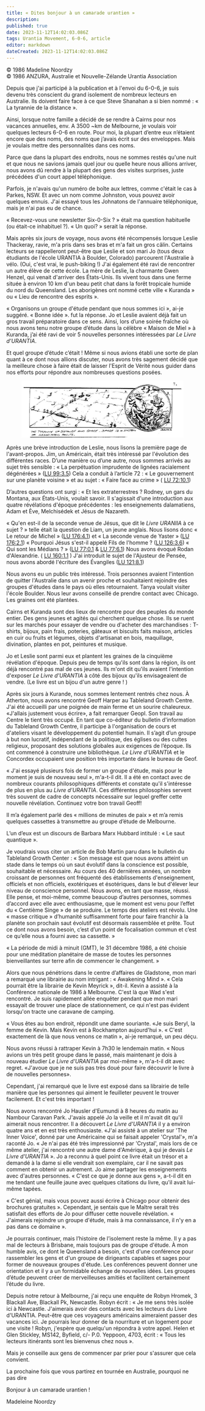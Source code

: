 ```yaml
---
title: « Dites bonjour à un camarade urantien »
description: 
published: true
date: 2023-11-12T14:02:03.086Z
tags: Urantia Movement, 6-0-6, article
editor: markdown
dateCreated: 2023-11-12T14:02:03.086Z
---
```



<p class="v-card v-sheet theme--light grey lighten-3 px-2 py-1">© 1986 Madeline Noordzy<br>© 1986 ANZURA, Australie et Nouvelle-Zélande Urantia Association</p>


Depuis que j'ai participé à la publication et à l'envoi du 6-0-6, je suis devenu très conscient du grand isolement de nombreux lecteurs en Australie. Ils doivent faire face à ce que Steve Shanahan a si bien nommé : « La tyrannie de la distance ».

Ainsi, lorsque notre famille a décidé de se rendre à Cairns pour nos vacances annuelles, env. A 3500 ~km de Melbourne, je voulais voir quelques lecteurs 6-0-6 en route. Pour moi, la plupart d’entre eux n’étaient encore que des noms, des noms que j’avais écrit sur des enveloppes. Mais je voulais mettre des personnalités dans ces noms.

Parce que dans la plupart des endroits, nous ne sommes restés qu'une nuit et que nous ne savions jamais quel jour ou quelle heure nous allions arriver, nous avons dû rendre à la plupart des gens des visites surprises, juste précédées d'un court appel téléphonique.

Parfois, je n'avais qu'un numéro de boîte aux lettres, comme c'était le cas à Parkes, NSW. Et avec un nom comme Johnston, vous pouvez avoir quelques ennuis. J'ai essayé tous les Johnatons de l'annuaire téléphonique, mais je n'ai pas eu de chance.

« Recevez-vous une newsletter Six-0-Six ? » était ma question habituelle (ou était-ce inhabituel ?). « Un quoi? » serait la réponse.

Mais après six jours de voyage, nous avons été récompensés lorsque Leslie Thackeray, ravie, m'a pris dans ses bras et m'a fait un gros câlin. Certains lecteurs se rappelleront peut-être que Leslie et son mari Jo (tous deux étudiants de l'école URANTIA à Boulder, Colorado) parcourent l'Australie à vélo. (Oui, c'est vrai, le push-biking !) J'ai également été ravi de rencontrer un autre élève de cette école. La mère de Leslie, la charmante Gwen Henzel, qui venait d'arriver des États-Unis. Ils vivent tous dans une ferme située à environ 10 km d'un beau petit chat dans la forêt tropicale humide du nord du Queensland. Les aborigènes ont nommé cette ville « Kuranda » ou « Lieu de rencontre des esprits ».

« Organisons un groupe d'étude pendant que nous sommes ici », ai-je suggéré. « Bonne idée ». fut la réponse. Jo et Leslie avaient déjà fait un gros travail préparatoire dans ce sens. Ainsi, lors d’une soirée fraîche où nous avons tenu notre groupe d’étude dans la célèbre « Maison de Miel » à Kuranda, j’ai été ravi de voir 5 nouvelles personnes intéressées par _Le Livre d’URANTIA_.

Et quel groupe d’étude c’était ! Même si nous avions établi une sorte de plan quant à ce dont nous allions discuter, nous avons très sagement décidé que la meilleure chose à faire était de laisser l'Esprit de Vérité nous guider dans nos efforts pour répondre aux nombreuses questions posées.

<figure id="Figure_2" class="image urantiapedia" alt="Tyranny of distance">
<img src="/image/article/606/distance.jpg">
</figure>

Après une brève introduction de Leslie, nous lisons la première page de l'avant-propos. Jim, un Américain, était très intéressé par l'évolution des différentes races. D’une manière ou d’une autre, nous sommes arrivés au sujet très sensible : « La perpétuation imprudente de lignées racialement dégénérées » (<a id="a34_308"></a>[LU 99:3.5](/fr/The_Urantia_Book/99#p3_5)) Cela a conduit à l’article 72 : « Le gouvernement sur une planète voisine » et au sujet : « Faire face au crime » ( <a id="a34_467"></a>[LU 72:10.1](/fr/The_Urantia_Book/72#p10_1))

D’autres questions ont surgi : « Et les extraterrestres ? Rodney, un gars du Montana, aux États-Unis, voulait savoir. Il s'agissait d'une introduction aux quatre révélations d'époque précédentes : les enseignements dalamatiens, Adam et Ève, Melchisédek et Jésus de Nazareth.

« Qu'en est-il de la seconde venue de Jésus, que dit le _Livre URANIIA_ à ce sujet ? » telle était la question de Liam, un jeune anglais. Nous lisons donc « Le retour de Michel » (<a id="a38_180"></a>[LU 176:4.1](/fr/The_Urantia_Book/176#p4_1)) et « La seconde venue de Yaster » (<a id="a38_260"></a>[LU 176:2.1](/fr/The_Urantia_Book/176#p2_1)) « Pourquoi Jésus s'est-il appelé Fils de l'homme ? (<a id="a38_357"></a>[LU 126:3.6](/fr/The_Urantia_Book/126#p3_6)) « Qui sont les Médians ? » (<a id="a38_430"></a>[LU 77:0.1](/fr/The_Urantia_Book/77#p0_1) & <a id="a38_474"></a>[LU 77:6.1](/fr/The_Urantia_Book/77#p6_1)) Nous avons évoqué Rodan d'Alexandrie. ( <a id="a38_557"></a>[LU 160:1.1](/fr/The_Urantia_Book/160#p1_1) ) J'ai introduit le sujet de l'Ajusteur de Pensée, nous avons abordé l'écriture des Évangiles (<a id="a38_696"></a>[LU 121:8.1](/fr/The_Urantia_Book/121#p8_1))

Nous avons eu un public très intéressé. Trois personnes avaient l'intention de quitter l'Australie dans un avenir proche et souhaitaient rejoindre des groupes d'études dans le pays où elles retournaient. Tanya voulait visiter l'école Boulder. Nous leur avons conseillé de prendre contact avec Chicago. Les graines ont été plantées.

Cairns et Kuranda sont des lieux de rencontre pour des peuples du monde entier. Des gens jeunes et agités qui cherchent quelque chose. Ils se ruent sur les marchés pour essayer de vendre ou d'acheter des marchandises : T-shirts, bijoux, pain frais, poteries, gâteaux et biscuits faits maison, articles en cuir ou fruits et légumes, objets d'artisanat en bois, maquillage, divination, plantes en pot, peintures et musique.

Jo et Leslie sont parmi eux et plantent les graines de la cinquième révélation d'époque. Depuis peu de temps qu'ils sont dans la région, ils ont déjà rencontré pas mal de ces jeunes. Ils m'ont dit qu'ils avaient l'intention d'exposer _Le Livre d'URANTIA_ à côté des bijoux qu'ils envisageaient de vendre. (Le livre est un bijou d'un autre genre ! )

Après six jours à Kurande, nous sommes lentement rentrés chez nous. À Atherton, nous avons rencontré Geoff Harper au Tableland Growth Centre. J'ai été accueilli par une poignée de main ferme et un sourire chaleureux. «J'allais justement vous écrire», a fait remarquer Geopl. Son travail au Centre le tient très occupé. En tant que co-éditeur du bulletin d'information du Tableland Growth Centre, il participe à l'organisation de cours et d'ateliers visant le développement du potentiel humain. Il s’agit d’un groupe à but non lucratif, indépendant de la politique, des églises ou des cultes religieux, proposant des solutions globales aux exigences de l’époque. Ils ont commencé à construire une bibliothèque. _Le Livre d'URANTIA_ et le Concordex occupaient une position très importante dans le bureau de Geof.

« J'ai essayé plusieurs fois de former un groupe d'étude, mais pour le moment je suis de nouveau seul », m'a-t-il dit. Il a été en contact avec de nombreux courants philosophiques différents et constate qu'il s'intéresse de plus en plus au _Livre d'URANTIA_. Ces différentes philosophies servent très souvent de cadre de concepts nécessaire sur lequel greffer cette nouvelle révélation. Continuez votre bon travail Geoff!

Il m’a également parlé des « millions de minutes de paix » et m’a remis quelques cassettes à transmettre au groupe d’étude de Melbourne.

L’un d’eux est un discours de Barbara Marx Hubbard intitulé : « Le saut quantique ».

Je voudrais vous citer un article de Bob Martin paru dans le bulletin du Tableland Growth Center : « Son message est que nous avons atteint un stade dans le temps où un saut évolutif dans la conscience est possible, souhaitable et nécessaire. Au cours des 40 dernières années, un nombre croissant de personnes ont fréquenté des établissements d'enseignement, officiels et non officiels, exotériques et ésotériques, dans le but d'élever leur niveau de conscience personnel. Nous avons, en tant que masse, réussi. Elle pense, et moi-même, comme beaucoup d’autres personnes, sommes d’accord avec elle avec enthousiasme, que le moment est venu pour l’effet du « Centième Singe » de se produire. Le temps des ateliers est révolu. Une « masse critique » d’humanité suffisamment forte pour faire franchir à la planète son prochain saut évolutif est désormais rassemblée et prête. Tout ce dont nous avons besoin, c’est d’un point de focalisation commun et c’est ce qu’elle nous a fourni avec sa cassette. »

« La période de midi à minuit (GMT), le 31 décembre 1986, a été choisie pour une méditation planétaire de masse de toutes les personnes bienveillantes sur terre afin de commencer le changement. »

Alors que nous pénétrions dans le centre d’affaires de Gladstone, mon mari a remarqué une librairie au nom intrigant : « Awakening Mind ». « Cela pourrait être la librairie de Kevin Meyrick », dit-il. Kevin a assisté à la Conférence nationale de 1986 à Melbourne. C'est là que Wad s'est rencontré. Je suis rapidement allée enquêter pendant que mon mari essayait de trouver une place de stationnement, ce qui n'est pas évident lorsqu'on tracte une caravane de camping.

« Vous êtes au bon endroit, répondit une dame souriante. «Je suis Beryl, la femme de Kevin. Mais Kevin est à Rockhampton aujourd'hui ». « C'est exactement de là que nous venons ce matin », ai-je remarqué, un peu déçu.

Nous avons réussi à rattraper Kevin à 7h30 le lendemain matin. « Nous avions un très petit groupe dans le passé, mais maintenant je dois à nouveau étudier _Le Livre d'URANTIA_ par moi-même », m'a-t-il dit avec regret. «J'avoue que je ne suis pas très doué pour faire découvrir le livre à de nouvelles personnes».

Cependant, j'ai remarqué que le livre est exposé dans sa librairie de telle manière que les personnes qui aiment le feuilleter peuvent le trouver facilement. Et c'est très important !

Nous avons rencontré Jo Hausler d'Eumundi à 8 heures du matin au Nambour Caravan Park. J'avais appelé Jo la veille et il m'avait dit qu'il aimerait nous rencontrer. Il a découvert _Le Livre d'URANTIA_ il y a environ quatre ans et en est très enthousiaste. «J'ai assisté à un atelier sur 'The Inner Voice', donné par une Américaine qui se faisait appeler 'Crystal'», m'a raconté Jo. « Je n'ai pas été très impressionné par 'Crystal', mais lors de ce même atelier, j'ai rencontré une autre dame d'Amérique, à qui je devais _Le Livre d'URANTIA_ ». Jo a reconnu à quel point ce livre était un trésor et a demandé à la dame si elle vendrait son exemplaire, car il ne savait pas comment en obtenir un autrement. Jo aime partager les enseignements avec d'autres personnes. « C'est ce que je donne aux gens », a-t-il dit en me tendant une feuille jaune avec quelques citations du livre, qu'il avait lui-même tapées.

« C'est génial, mais vous pouvez aussi écrire à Chicago pour obtenir des brochures gratuites ». Cependant, je sentais que le Maître serait très satisfait des efforts de Jo pour diffuser cette nouvelle révélation. « J'aimerais rejoindre un groupe d'étude, mais à ma connaissance, il n'y en a pas dans ce domaine ».

Je pourrais continuer, mais l’histoire de l’isolement reste la même. Il y a pas mal de lecteurs à Brisbane, mais toujours pas de groupe d'étude. À mon humble avis, ce dont le Queensland a besoin, c'est d'une conférence pour rassembler les gens et d'un groupe de dirigeants capables et sages pour former de nouveaux groupes d'étude. Les conférences peuvent donner une orientation et il y a un formidable échange de nouvelles idées. Les groupes d’étude peuvent créer de merveilleuses amitiés et facilitent certainement l’étude du livre.

Depuis notre retour à Melbourne, j'ai reçu une enquête de Robyn Hromek, 3 Blackall Ave, Blackall Pk, Newcastle. Robyn écrit : « Je me sens très isolée ici à Newcastle. J'aimerais avoir des contacts avec les lecteurs du Livre d'URANTIA. Peut-être que ces voyageurs américains aimeraient passer des vacances ici. Je pourrais leur donner de la nourriture et un logement pour une visite ! Robyn, j'espère que quelqu'un répondra à votre appel. Helen et Glen Stickley, MS142, Byfield, c/- P.0. Yeppoon, 4703, écrit : « Tous les lecteurs itinérants sont les bienvenus chez nous ».

Mais je conseille aux gens de commencer par prier pour s'assurer que cela convient.

La prochaine fois que vous partirez en tournée en Australie, pourquoi ne pas dire

Bonjour à un camarade urantien !

Madeleine Noordzy

